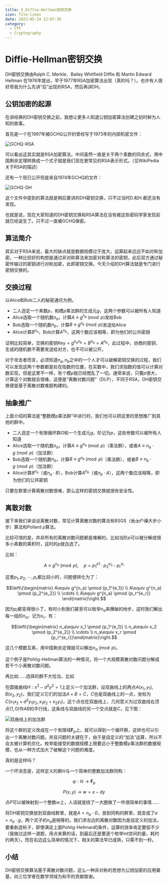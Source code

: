 ```yaml
---
title: 5.Diffie-Hellman密钥交换
icon: file-lines
date: 2023-05-24 22:07:30
category:
  - CTF
  - Cryptography
---
```

# Diffie-Hellman密钥交换

DH密钥交换由Ralph C. Merkle、Bailey Whitfield Diffie 和 Martin Edward Hellman 在1976年提出，早于1977年RSA加密算法出现（真的吗？）。也许有人很好奇我为什么先讲“后”出现的RSA，然后再讲DH。

## 公钥加密的起源

在讲经典的DH密钥交换之前，我想让更多人知道公钥加密算法创建之初时鲜为人知的故事。

首先是一个在1997年被GCHQ公开的曾经写于1973年的内部机密文件：

​![GCHQ-RSA](https://static.someijam.cn/i/2023/09/02/64f35a59d2974.jpg)​

可以看出这其实就是RSA加密算法，中间虽然一直是关于两个素数的同余式，用中国剩余定理转换成一个式子就是我们现在更常见的RSA表示形式。（见WikiPedia关于RSA的描述）

还有一个现已公开但是来自1974年GCHQ的文件：

​![GCHQ-DH](https://static.someijam.cn/i/2023/09/02/64f35a5c6d31c.jpg)​

这个文件中提到的算法就是稍后要讲的DH密钥交换，只不过当时D.和H.都还没有发现。

也就是说，现在大家知道的DH密钥交换和RSA算法在没有被这些密码学家发现前就已经诞生了。只不过一直被GCHQ保密。

## 算法简介

其实对于RSA来说，最大的缺点就是数据规模过于庞大，运算起来远远不如对称加密，一种比较好的构想是通过非对称算法来加密对称算法的密钥，此后双方通过秘密传输过的密钥进行对称加密，此即密钥交换。今天介绍的DH算法就是专门进行密钥交换的。

## 交换过程

以Alice和Bob二人的秘密通讯为例。

* 二人选定一个素数$p$，和模$p$乘法群的生成元$g$，这两个参数可以被所有人知道
* Alice选取一个随机数$n_a$，计算$A\equiv g^{n_a} \pmod p$发给Bob
* Bob选取一个随机数$n_b$，计算$B\equiv g^{n_b}\pmod p$发送给Alice
* Alice计算$B^{n_a}$，Bob计算$A^{n_b}$，这两个数应该相等，即为他们的公共密钥

证明比较简单，交换的密钥$\mathrm{Key}=g^{n_a n_b}=B^{n_a}=A^{n_b}$，此过程中，协商的密钥、生成的随机数不需要发送给对方，也不可以被公开。

对于攻击者而言，必须知道$n_a, n_b$之中的一个人才可以破解密钥交换的过程，我们可以发现这两个参数都是处在指数的位置，在实数中，我们求指数的值可以计算对数实现，但是这里不一样，有个模$p$就已经搅乱了一切。通常来说，只要$p$很大，计算这个对数就会很难，这便是“离散对数问题”（DLP），不同于RSA，DH密钥交换便是基于离散对数难题构建的。

## 抽象推广

上面介绍的算法是“整数模p乘法群”中进行的，我们也可以把这里的思想推广到其他的群中。

* 二人选定一个有限循环群$G$和一个生成元$g$，阶记为$p$，这些参数可以被所有人知道
* Alice选取一个随机数$n_a$，计算$A\equiv g^{n_a}\pmod p$（乘法群），或者$A\equiv n_a\cdot g \pmod p$（加法群）
* Bob选取一个随机数$n_b$，计算$B\equiv g^{n_b}\pmod p$（乘法群），或者$B\equiv n_b\cdot g \pmod p$（加法群）
* Alice计算$B^{n_a}$（或$n_a\cdot B$），Bob计算$A^{n_b}$（或$n_b\cdot A$​），这两个数应该相等，即为他们的公共密钥

只要在群里计算离散对数很难，那么这样的密钥交换就很有安全性。

## 离散对数

接下来我们来谈谈离散对数，常见计算离散对数的算法有BSGS（~~北上广深~~大步小步）算法和Pollard $\rho$算法。

比较可惜的是，并非所有的离散对数问题都是难解的。比如当阶$p$可以被分解成很多小素数的乘积时，这时的$p$就白选了。

比如：

$$A\equiv g^{n_a} \pmod p,\quad p=p_1^{e1}\cdot p_2^{e_2}\cdots p_r^{e_r}$$

这里$p_1,p_2,\cdots ,p_r$都比较小时，问题便转化为了：

$$\left\{\begin{matrix} A\equiv g^{n_a} \pmod {p_1^{e_1}} \\ A\equiv g^{n_a} \pmod {p_2^{e_2}}  \\ \cdots \\ A\equiv g^{n_a} \pmod {p_r^{e_r}} \end{matrix}\right.$$

因为$p_i$都变得很小了，有时小到我们甚至可以枚举$n_a$来爆破的地步，这时我们解出每一组的$n_a$，记为$x_i$，有：

$$\left\{\begin{matrix} n_a\equiv x_1 \pmod {p_1^{e_1}} \\ n_a\equiv x_2 \pmod {p_2^{e_2}}  \\ \cdots \\ n_a\equiv x_r \pmod {p_r^{e_r}}\end{matrix}\right.$$  

这几个模数互素，用中国剩余定理就可以解出$n_a \pmod p$。

这个例子是Pohlig-Hellman算法的一种情况，将一个大规模离散对数问题分解成若干个小离散对数问题。

再比如……选择的群不大恰当，比如

在圆锥曲线$H: x^2-d^2y^2=1$上定义一个加法群，设双曲线上的两点$A(x_1,y_1),B(x_2,y_2)$，我们定义它们的加法$A+B=C$，$C$也是双曲线上的一点，坐标为$C(x_1x_2+d^2y_1y_2,x_1y_2+x_2y_1)$，这个点也在双曲线上，几何意义为过双曲线右顶点$(1,0)$作$AB$的平行线，这条线与双曲线的另一个交点就是$C$，见下图：

![双曲线上的加法群](https://static.someijam.cn/i/2023/09/02/64f35a4de2432.png)

将这个群的定义改成在一个有限域$\mathbf{F}_p$上，就可以得到一个循环群，这样也可以引出一个离散对数问题。并且问题的关键在于，由于是自定义的“加法”运算，所以不会太被计算机优化。枚举能接受的数据规模上限要远小于整数模p乘法群的数据规模，也从一种方式加大了破解这个问题的难度。

真的是这样吗？

一个坏消息是，这样定义的群$\mathbb{H}$与一个简单的整数加法群同构：

$$\varphi : \mathbb{H} \rightarrow \mathbf{F}_p$$

$$P(x,y) \rightarrow w=x-dy$$

点$P$可以被映射到一个整数$w$上，人话就是绕了一大圈做了一件很简单的事情……

将DH密钥交换放到双曲线群里，就是$A=n_a\cdot G$，放到同构的群里，就变成了$a=n_a\cdot g$，两个式子的$n_a$是相等的。我们求左边的离散对数因为是自定义的加法，要重新造轮子，即使满足上面Pohlig-Hellman的条件，运算的效率肯定要低不少（我做过这样一道题，用点来算的话，到最后还是要逐个枚举int空间的量，耗时约两天）。而在右边这么简单的情况下，相关的算法早已成熟，只需不到一秒。

## 小结

DH密钥交换算法基于离散对数问题，这么一种非对称的思想为公钥加密的应用奠基，向三位学者在数学领域为和平的贡献致谢。

‍
